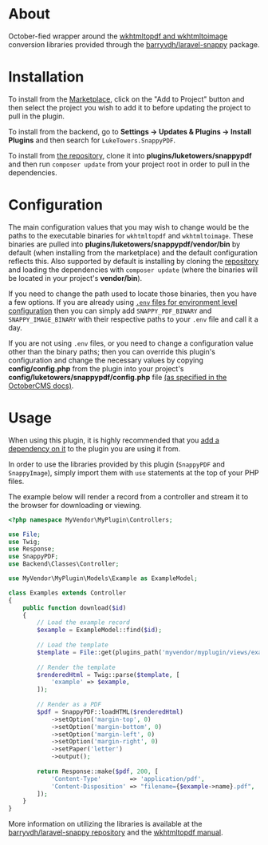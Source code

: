 # About

October-fied wrapper around the [wkhtmltopdf and wkhtmltoimage](https://wkhtmltopdf.org/) conversion libraries provided through the [barryvdh/laravel-snappy](https://github.com/barryvdh/laravel-snappy) package.

# Installation

To install from the [Marketplace](https://octobercms.com/plugin/luketowers-snappypdf), click on the "Add to Project" button and then select the project you wish to add it to before updating the project to pull in the plugin.

To install from the backend, go to **Settings -> Updates & Plugins -> Install Plugins** and then search for `LukeTowers.SnappyPDF`.

To install from [the repository](https://github.com/luketowers/oc-snappypdf-plugin), clone it into **plugins/luketowers/snappypdf** and then run `composer update` from your project root in order to pull in the dependencies.

# Configuration

The main configuration values that you may wish to change would be the paths to the executable binaries for `wkhtmltopdf` and `wkhtmltoimage`. These binaries are pulled into **plugins/luketowers/snappypdf/vendor/bin** by default (when installing from the marketplace) and the default configuration reflects this. Also supported by default is installing by cloning the [repository](https://github.com/luketowers/oc-snappypdf-plugin) and loading the dependencies with `composer update` (where the binaries will be located in your project's **vendor/bin**).

If you need to change the path used to locate those binaries, then you have a few options. If you are already using [`.env` files for environment level configuration](http://octobercms.com/docs/setup/configuration#environment-config-extended) then you can simply add `SNAPPY_PDF_BINARY` and `SNAPPY_IMAGE_BINARY` with their respective paths to your `.env` file and call it a day. 

If you are not using `.env` files, or you need to change a configuration value other than the binary paths; then you can override this plugin's configuration and change the necessary values by copying **config/config.php** from the plugin into your project's **config/luketowers/snappypdf/config.php** file [(as specified in the OctoberCMS docs)](http://octobercms.com/docs/plugin/settings#file-configuration).

# Usage

When using this plugin, it is highly recommended that you [add a dependency on it](http://octobercms.com/docs/plugin/registration#dependency-definitions) to the plugin you are using it from. 

In order to use the libraries provided by this plugin (`SnappyPDF` and `SnappyImage`), simply import them with `use` statements at the top of your PHP files.

The example below will render a record from a controller and stream it to the browser for downloading or viewing.

```php
<?php namespace MyVendor\MyPlugin\Controllers;

use File;
use Twig;
use Response;
use SnappyPDF;
use Backend\Classes\Controller;

use MyVendor\MyPlugin\Models\Example as ExampleModel;

class Examples extends Controller
{
    public function download($id)
    {
        // Load the example record
        $example = ExampleModel::find($id);
        
        // Load the template
        $template = File::get(plugins_path('myvendor/myplugin/views/example-record-template.htm'));
        
        // Render the template
        $renderedHtml = Twig::parse($template, [
            'example' => $example,
        ]);
        
        // Render as a PDF
        $pdf = SnappyPDF::loadHTML($renderedHtml)
            ->setOption('margin-top', 0)
            ->setOption('margin-bottom', 0)
            ->setOption('margin-left', 0)
            ->setOption('margin-right', 0)
            ->setPaper('letter')
            ->output();
            
        return Response::make($pdf, 200, [
            'Content-Type'        => 'application/pdf',
            'Content-Disposition' => "filename={$example->name}.pdf",
        ]);
    }
}
```
    
More information on utilizing the libraries is available at the [barryvdh/laravel-snappy repository](https://github.com/barryvdh/laravel-snappy#usage) and the [wkhtmltopdf manual](http://wkhtmltopdf.org/usage/wkhtmltopdf.txt).
